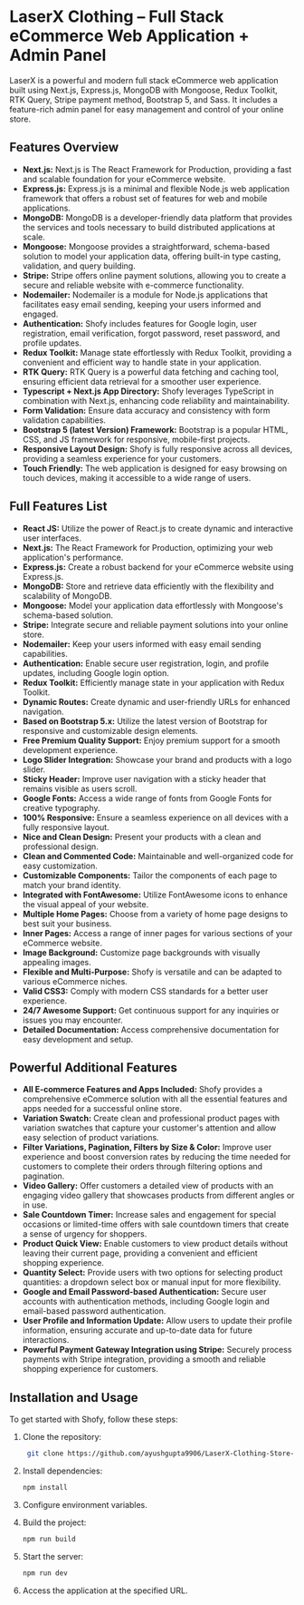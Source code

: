 # LaserX Clothing – Full Stack eCommerce Web Application + Admin Panel



LaserX is a powerful and modern full stack eCommerce web application built using Next.js, Express.js, MongoDB with Mongoose, Redux Toolkit, RTK Query, Stripe payment method, Bootstrap 5, and Sass. It includes a feature-rich admin panel for easy management and control of your online store.

## Features Overview

- **Next.js:** Next.js is The React Framework for Production, providing a fast and scalable foundation for your eCommerce website.
- **Express.js:** Express.js is a minimal and flexible Node.js web application framework that offers a robust set of features for web and mobile applications.
- **MongoDB:** MongoDB is a developer-friendly data platform that provides the services and tools necessary to build distributed applications at scale.
- **Mongoose:** Mongoose provides a straightforward, schema-based solution to model your application data, offering built-in type casting, validation, and query building.
- **Stripe:** Stripe offers online payment solutions, allowing you to create a secure and reliable website with e-commerce functionality.
- **Nodemailer:** Nodemailer is a module for Node.js applications that facilitates easy email sending, keeping your users informed and engaged.
- **Authentication:** Shofy includes features for Google login, user registration, email verification, forgot password, reset password, and profile updates.
- **Redux Toolkit:** Manage state effortlessly with Redux Toolkit, providing a convenient and efficient way to handle state in your application.
- **RTK Query:** RTK Query is a powerful data fetching and caching tool, ensuring efficient data retrieval for a smoother user experience.
- **Typescript + Next.js App Directory:** Shofy leverages TypeScript in combination with Next.js, enhancing code reliability and maintainability.
- **Form Validation:** Ensure data accuracy and consistency with form validation capabilities.
- **Bootstrap 5 (latest Version) Framework:** Bootstrap is a popular HTML, CSS, and JS framework for responsive, mobile-first projects.
- **Responsive Layout Design:** Shofy is fully responsive across all devices, providing a seamless experience for your customers.
- **Touch Friendly:** The web application is designed for easy browsing on touch devices, making it accessible to a wide range of users.

## Full Features List

- **React JS:** Utilize the power of React.js to create dynamic and interactive user interfaces.
- **Next.js:** The React Framework for Production, optimizing your web application's performance.
- **Express.js:** Create a robust backend for your eCommerce website using Express.js.
- **MongoDB:** Store and retrieve data efficiently with the flexibility and scalability of MongoDB.
- **Mongoose:** Model your application data effortlessly with Mongoose's schema-based solution.
- **Stripe:** Integrate secure and reliable payment solutions into your online store.
- **Nodemailer:** Keep your users informed with easy email sending capabilities.
- **Authentication:** Enable secure user registration, login, and profile updates, including Google login option.
- **Redux Toolkit:** Efficiently manage state in your application with Redux Toolkit.
- **Dynamic Routes:** Create dynamic and user-friendly URLs for enhanced navigation.
- **Based on Bootstrap 5.x:** Utilize the latest version of Bootstrap for responsive and customizable design elements.
- **Free Premium Quality Support:** Enjoy premium support for a smooth development experience.
- **Logo Slider Integration:** Showcase your brand and products with a logo slider.
- **Sticky Header:** Improve user navigation with a sticky header that remains visible as users scroll.
- **Google Fonts:** Access a wide range of fonts from Google Fonts for creative typography.
- **100% Responsive:** Ensure a seamless experience on all devices with a fully responsive layout.
- **Nice and Clean Design:** Present your products with a clean and professional design.
- **Clean and Commented Code:** Maintainable and well-organized code for easy customization.
- **Customizable Components:** Tailor the components of each page to match your brand identity.
- **Integrated with FontAwesome:** Utilize FontAwesome icons to enhance the visual appeal of your website.
- **Multiple Home Pages:** Choose from a variety of home page designs to best suit your business.
- **Inner Pages:** Access a range of inner pages for various sections of your eCommerce website.
- **Image Background:** Customize page backgrounds with visually appealing images.
- **Flexible and Multi-Purpose:** Shofy is versatile and can be adapted to various eCommerce niches.
- **Valid CSS3:** Comply with modern CSS standards for a better user experience.
- **24/7 Awesome Support:** Get continuous support for any inquiries or issues you may encounter.
- **Detailed Documentation:** Access comprehensive documentation for easy development and setup.

## Powerful Additional Features

- **All E-commerce Features and Apps Included:** Shofy provides a comprehensive eCommerce solution with all the essential features and apps needed for a successful online store.
- **Variation Swatch:** Create clean and professional product pages with variation swatches that capture your customer's attention and allow easy selection of product variations.
- **Filter Variations, Pagination, Filters by Size & Color:** Improve user experience and boost conversion rates by reducing the time needed for customers to complete their orders through filtering options and pagination.
- **Video Gallery:** Offer customers a detailed view of products with an engaging video gallery that showcases products from different angles or in use.
- **Sale Countdown Timer:** Increase sales and engagement for special occasions or limited-time offers with sale countdown timers that create a sense of urgency for shoppers.
- **Product Quick View:** Enable customers to view product details without leaving their current page, providing a convenient and efficient shopping experience.
- **Quantity Select:** Provide users with two options for selecting product quantities: a dropdown select box or manual input for more flexibility.
- **Google and Email Password-based Authentication:** Secure user accounts with authentication methods, including Google login and email-based password authentication.
- **User Profile and Information Update:** Allow users to update their profile information, ensuring accurate and up-to-date data for future interactions.
- **Powerful Payment Gateway Integration using Stripe:** Securely process payments with Stripe integration, providing a smooth and reliable shopping experience for customers.

## Installation and Usage

To get started with Shofy, follow these steps:

1. Clone the repository:

   ```bash
    git clone https://github.com/ayushgupta9906/LaserX-Clothing-Store-Backend.git
   ```

2. Install dependencies:

   ```bash
   npm install
   ```

3. Configure environment variables.

4. Build the project:

   ```bash
   npm run build
   ```

5. Start the server:

   ```bash
   npm run dev
   ```

6. Access the application at the specified URL.
